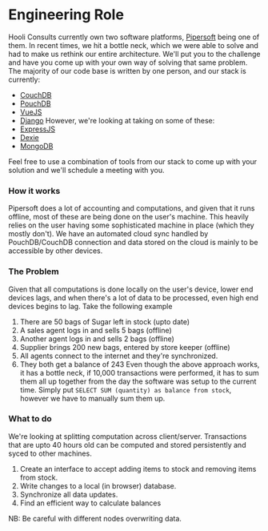 # Engineering Role

Hooli Consults currently own two software platforms, [Pipersoft](www.piper.com.ng) being one of them. In recent times, we hit a bottle neck, which we were able to solve and had to make us rethink our entire architecture. We'll put you to the challenge and have you come up with your own way of solving that same problem. The majority of our code base is written by one person, and our stack is currently:
- [CouchDB](www.couchdb.apache.org)
- [PouchDB](www.pouchdb.com)
- [VueJS](www.vuejs.org)
- [Django](djangoproject.com)
However, we're looking at taking on some of these:
- [ExpressJS](https://expressjs.com/)
- [Dexie](http://dexie.org)
- [MongoDB](https://www.mongodb.com/)

Feel free to use a combination of tools from our stack to come up with your solution and we'll schedule a meeting with you.

### How it works
Pipersoft does a lot of accounting and computations, and given that it runs offline, most of these are being done on the user's machine. This heavily relies on the user having some sophisticated machine in place (which they mostly don't). We have an automated cloud sync handled by PouchDB/CouchDB connection and data stored on the cloud is mainly to be accessible by other devices.

### The Problem
Given that all computations is done locally on the user's device, lower end devices lags, and when there's a lot of data to be processed, even high end devices begins to lag. Take the following example
1. There are 50 bags of Sugar left in stock (upto date)
2. A sales agent logs in and sells 5 bags (offline)
3. Another agent logs in and sells 2 bags (offline)
4. Supplier brings 200 new bags, entered by store keeper (offline)
5. All agents connect to the internet and they're synchronized.
6. They both get a balance of 243
Even though the above approach works, it has a bottle neck, if 10,000 transactions were performed, it has to sum them all up together from the day the software was setup to the current time. Simply put `SELECT SUM (quantity) as balance from stock`, however we have to manually sum them up.


### What to do
We're looking at splitting computation across client/server. Transactions that are upto 40 hours old can be computed and stored persistently and syced to other machines.
1. Create an interface to accept adding items to stock and removing items from stock.
2. Write changes to a local (in browser) database.
3. Synchronize all data updates.
4. Find an efficient way to calculate balances

NB: Be careful with different nodes overwriting data.
